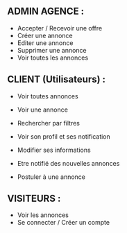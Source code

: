 ## ADMIN AGENCE : 

- Accepter / Recevoir une offre
- Créer une annonce
- Editer une annonce
- Supprimer une annonce
- Voir toutes les annonces


## CLIENT (Utilisateurs) : 

- Voir toutes annonces
- Voir une annonce
- Rechercher par filtres
- Voir son profil et ses notification
- Modifier ses informations

- Etre notifié des nouvelles annonces
- Postuler à une annonce


## VISITEURS :

- Voir les annonces
- Se connecter / Créer un compte
